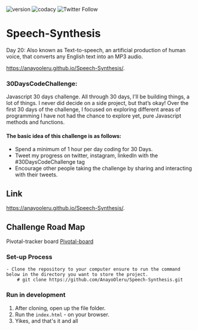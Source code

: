 ![version](https://img.shields.io/badge/version-1.2.3-blue) ![codacy](https://img.shields.io/badge/codacy-B-green) 
![Twitter Follow](https://img.shields.io/twitter/follow/Anayo_Oleru?style=social)

# Speech-Synthesis
Day 20: Also known as Text-to-speech, an artificial production of human voice, that converts any English text into an MP3 audio.

https://anayooleru.github.io/Speech-Synthesis/.

### 30DaysCodeChallenge:
Javascript 30 days challenge. All through 30 days, I'll be building things, a lot of things. I never did decide on a side project, but that’s okay! Over the first 30 days of the challenge, I focused on exploring different areas of programming I have not had the chance to explore yet, pure Javascript methods and functions.

#### The basic idea of this challenge is as follows:
- Spend a minimum of 1 hour per day coding for 30 Days.
- Tweet my progress on twitter, instagram, linkedIn with the #30DaysCodeChallenge tag
- Encourage other people taking the challenge by sharing and interacting with their tweets.

## Link
https://anayooleru.github.io/Speech-Synthesis/.

## Challenge Road Map

Pivotal-tracker board [Pivotal-board](https://www.pivotaltracker.com/n/projects/2373400)

### Set-up Process

```
- Clone the repository to your computer ensure to run the command below in the directory you want to store the project.
    # git clone https://github.com/AnayoOleru/Speech-Synthesis.git
```


### Run in development

1. After cloning, open up the file folder.
2. Run the `index.html` - on your browser.
3. Yikes, and that's it and all
